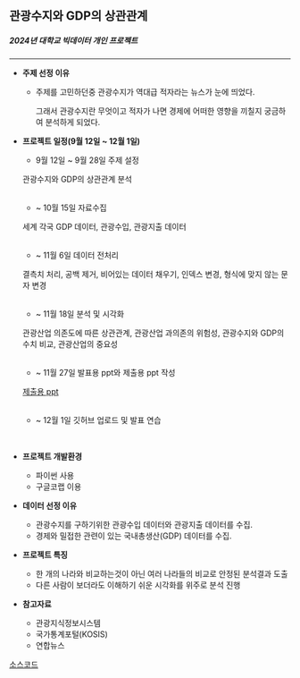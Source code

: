 ## 관광수지와 GDP의 상관관계

##### 2024년 대학교 빅데이터 개인 프로젝트
---
* __주제 선정 이유__
  * 주제를 고민하던중 관광수지가 역대급 적자라는 뉴스가 눈에 띄었다.

    그래서 관광수지란 무엇이고 적자가 나면 경제에 어떠한 영향을 끼칠지 궁금하여 분석하게 되었다.
    
* __프로젝트 일정(9월 12일 ~ 12월 1일)__
  * 9월 12일 ~ 9월 28일 주제 설정
    
  관광수지와 GDP의 상관관계 분석
  <br>
  <br>
  * ~ 10월 15일 자료수집
    
  세계 각국 GDP 데이터, 관광수입, 관광지출 데이터
  <br>
  <br>
  * ~ 11월 6일 데이터 전처리
 
  결측치 처리, 공백 제거, 비어있는 데이터 채우기, 인덱스 변경, 형식에 맞지 않는 문자 변경
  <br>
  <br>
  * ~ 11월 18일 분석 및 시각화
 
  관광산업 의존도에 따른 상관관계, 관광산업 과의존의 위험성, 관광수지와 GDP의 수치 비교, 관광산업의 중요성
  <br>
  <br>
  * ~ 11월 27일 발표용 ppt와 제출용 ppt 작성

  [제출용 ppt](https://github.com/kowonyeong/gdp_travelmoney_correlation/blob/master/%EB%B9%85%EB%8D%B0%EC%9D%B4%ED%84%B0%EC%B2%98%EB%A6%AC_%ED%94%84%EB%A1%9C%EC%A0%9D%ED%8A%B8_%EC%A0%9C%EC%B6%9C%EC%9E%90%EB%A3%8C.pdf)
  <br>
  <br>
  * ~ 12월 1일 깃허브 업로드 및 발표 연습
 <br>

* __프로젝트 개발환경__
  * 파이썬 사용
  * 구글코랩 이용
 
* __데이터 선정 이유__
  * 관광수지를 구하기위한 관광수입 데이터와 관광지출 데이터를 수집.
  * 경제와 밀접한 관련이 있는 국내총생산(GDP) 데이터를 수집.
 
* __프로젝트 특징__
  * 한 개의 나라와 비교하는것이 아닌 여러 나라들의 비교로 안정된 분석결과 도출
  * 다른 사람이 보더라도 이해하기 쉬운 시각화를 위주로 분석 진행
 
* __참고자료__
  * 관광지식정보시스템
  * 국가통계포털(KOSIS)
  * 연합뉴스
 
 [소스코드](https://github.com/kowonyeong/gdp_travelmoney_correlation/blob/master/project.ipynb)

